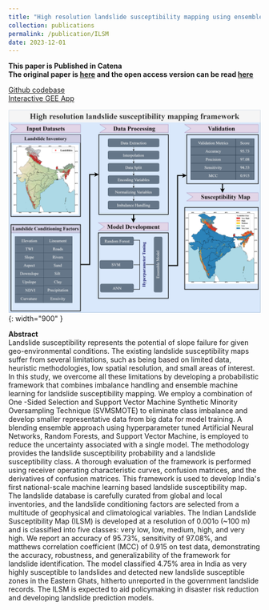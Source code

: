 ```yaml
---
title: "High resolution landslide susceptibility mapping using ensemble machine learning and geospatial big data"
collection: publications
permalink: /publication/ILSM
date: 2023-12-01
---
```

<b>This paper is Published in Catena  
The original paper is [here](https://www.sciencedirect.com/science/article/abs/pii/S0341816223007440?via%3Dihub) and the
open access version can be read [here](https://eartharxiv.org/repository/view/6283/) </b>





[Github codebase](https://github.com/der-knight/ILSM)   
[Interactive GEE App](https://hydrosense.users.earthengine.app/view/ilsm)  

![ILSM](/images/ILSM.jpg){: width="900" }  

<b>Abstract</b>  
Landslide susceptibility represents the potential of slope failure for given geo-environmental conditions. The existing landslide susceptibility maps suffer from several limitations, such as being based on limited data, heuristic methodologies, low spatial resolution, and small areas of interest. In this study, we overcome all these limitations by developing a probabilistic framework that combines imbalance handling and ensemble machine learning for landslide susceptibility mapping. We employ a combination of One -Sided Selection and Support Vector Machine Synthetic Minority Oversampling Technique (SVMSMOTE) to eliminate class imbalance and develop smaller representative data from big data for model training. A blending ensemble approach using hyperparameter tuned Artificial Neural Networks, Random Forests, and Support Vector Machine, is employed to reduce the uncertainty associated with a single model. The methodology provides the landslide susceptibility probability and a landslide susceptibility class. A thorough evaluation of the framework is performed using receiver operating characteristic curves, confusion matrices, and the derivatives of confusion matrices. This framework is used to develop India's first national-scale machine learning based landslide susceptibility map. The landslide database is carefully curated from global and local inventories, and the landslide conditioning factors are selected from a multitude of geophysical and climatological variables. The Indian Landslide Susceptibility Map (ILSM) is developed at a resolution of 0.001o (~100 m) and is classified into five classes: very low, low, medium, high, and very high. We report an accuracy of 95.73%, sensitivity of 97.08%, and matthews correlation coefficient (MCC) of 0.915 on test data, demonstrating the accuracy, robustness, and generalizability of the framework for landslide identification. The model classified 4.75% area in India as very highly susceptible to landslides and detected new landslide susceptible zones in the Eastern Ghats, hitherto unreported in the government landslide records. The ILSM is expected to aid policymaking in disaster risk reduction and developing landslide prediction models.  
